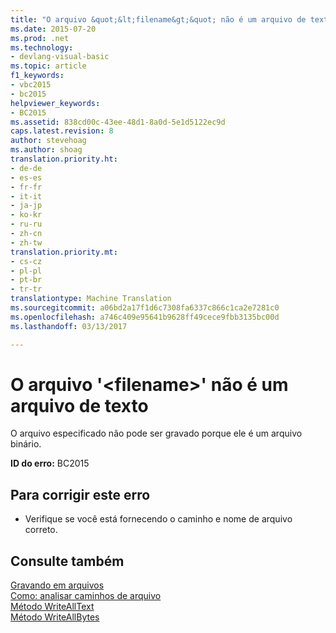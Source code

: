 ```yaml
---
title: "O arquivo &quot;&lt;filename&gt;&quot; não é um arquivo de texto | Documentos do Microsoft"
ms.date: 2015-07-20
ms.prod: .net
ms.technology:
- devlang-visual-basic
ms.topic: article
f1_keywords:
- vbc2015
- bc2015
helpviewer_keywords:
- BC2015
ms.assetid: 838cd00c-43ee-48d1-8a0d-5e1d5122ec9d
caps.latest.revision: 8
author: stevehoag
ms.author: shoag
translation.priority.ht:
- de-de
- es-es
- fr-fr
- it-it
- ja-jp
- ko-kr
- ru-ru
- zh-cn
- zh-tw
translation.priority.mt:
- cs-cz
- pl-pl
- pt-br
- tr-tr
translationtype: Machine Translation
ms.sourcegitcommit: a06bd2a17f1d6c7308fa6337c866c1ca2e7281c0
ms.openlocfilehash: a746c409e95641b9628ff49cece9fbb3135bc00d
ms.lasthandoff: 03/13/2017

---
```

# <a name="the-file-39ltfilenamegt39-is-not-a-text-file"></a>O arquivo '&lt;filename&gt;' não é um arquivo de texto
O arquivo especificado não pode ser gravado porque ele é um arquivo binário.  
  
 **ID do erro:** BC2015  
  
## <a name="to-correct-this-error"></a>Para corrigir este erro  
  
-   Verifique se você está fornecendo o caminho e nome de arquivo correto.  
  
## <a name="see-also"></a>Consulte também  
 [Gravando em arquivos](../../visual-basic/developing-apps/programming/drives-directories-files/writing-to-files.md)   
 [Como: analisar caminhos de arquivo](../../visual-basic/developing-apps/programming/drives-directories-files/how-to-parse-file-paths.md)   
 [Método WriteAllText](http://msdn.microsoft.com/en-us/f507460c-87d9-4504-b74f-3ff825c7d5c4)   
 [Método WriteAllBytes](http://msdn.microsoft.com/en-us/b1a24dc1-eac8-4e22-8ffa-cc3bacbaf826)
